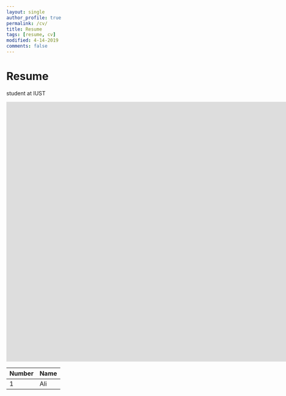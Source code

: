 ```yaml
---
layout: single
author_profile: true
permalink: /cv/
title: Resume
tags: [resume, cv]
modified: 4-14-2019
comments: false
---
```



# Resume
 student at IUST



<iframe width="1691" height="680" src="https://www.youtube.com/embed/LOTtWzX3Wp4" title="The STRANGE Reason He's The World's Best Climber" frameborder="0" allow="accelerometer; autoplay; clipboard-write; encrypted-media; gyroscope; picture-in-picture" allowfullscreen></iframe>


|  Number | Name |
|---------|------|
|1        | Ali  |
